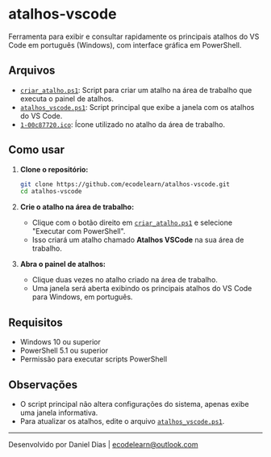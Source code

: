 # atalhos-vscode

Ferramenta para exibir e consultar rapidamente os principais atalhos do VS Code em português (Windows), com interface gráfica em PowerShell.

## Arquivos

- [`criar_atalho.ps1`](criar_atalho.ps1): Script para criar um atalho na área de trabalho que executa o painel de atalhos.
- [`atalhos_vscode.ps1`](atalhos_vscode.ps1): Script principal que exibe a janela com os atalhos do VS Code.
- [`1-00c87720.ico`](1-00c87720.ico): Ícone utilizado no atalho da área de trabalho.

## Como usar

1. **Clone o repositório:**

   ```sh
   git clone https://github.com/ecodelearn/atalhos-vscode.git
   cd atalhos-vscode
   ```

2. **Crie o atalho na área de trabalho:**
   - Clique com o botão direito em [`criar_atalho.ps1`](criar_atalho.ps1) e selecione "Executar com PowerShell".
   - Isso criará um atalho chamado **Atalhos VSCode** na sua área de trabalho.

3. **Abra o painel de atalhos:**
   - Clique duas vezes no atalho criado na área de trabalho.
   - Uma janela será aberta exibindo os principais atalhos do VS Code para Windows, em português.

## Requisitos

- Windows 10 ou superior
- PowerShell 5.1 ou superior
- Permissão para executar scripts PowerShell

## Observações

- O script principal não altera configurações do sistema, apenas exibe uma janela informativa.
- Para atualizar os atalhos, edite o arquivo [`atalhos_vscode.ps1`](atalhos_vscode.ps1).

---
Desenvolvido por Daniel Dias | <ecodelearn@outlook.com>